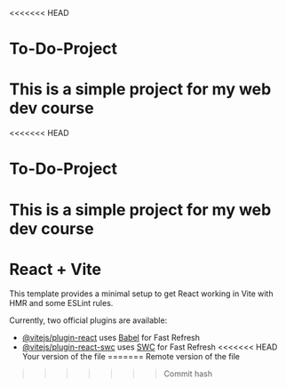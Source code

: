 <<<<<<< HEAD
# To-Do-Project
This is a simple project for my web dev course
=======
<<<<<<< HEAD
# To-Do-Project
This is a simple project for my web dev course
=======
# React + Vite

This template provides a minimal setup to get React working in Vite with HMR and some ESLint rules.

Currently, two official plugins are available:

- [@vitejs/plugin-react](https://github.com/vitejs/vite-plugin-react/blob/main/packages/plugin-react/README.md) uses [Babel](https://babeljs.io/) for Fast Refresh
- [@vitejs/plugin-react-swc](https://github.com/vitejs/vite-plugin-react-swc) uses [SWC](https://swc.rs/) for Fast Refresh
<<<<<<< HEAD
Your version of the file
=======
Remote version of the file
>>>>>>> Commit hash

